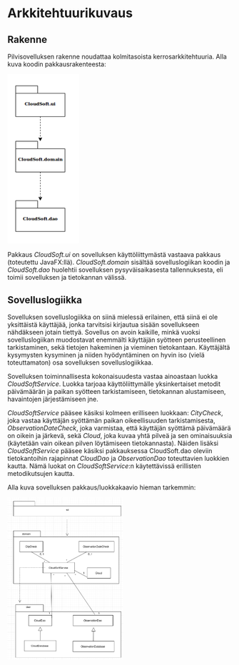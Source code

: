 # Arkkitehtuurikuvaus

## Rakenne
Pilvisovelluksen rakenne noudattaa kolmitasoista kerrosarkkitehtuuria. Alla kuva koodin pakkausrakenteesta:

<img src="https://raw.githubusercontent.com/civuaine/OTM2018_harjoitustyo/master/Dokumentaatio/EditedCloudSoft.png" width="160">

Pakkaus _CloudSoft.ui_ on sovelluksen käyttöliittymästä vastaava pakkaus (toteutettu JavaFX:llä). _CloudSoft.domain_ sisältää sovelluslogiikan koodin ja _CloudSoft.dao_ huolehtii sovelluksen pysyväisaikasesta tallennuksesta, eli toimii sovelluksen ja tietokannan välissä.

## Sovelluslogiikka
Sovelluksen sovelluslogiikka on siinä mielessä erilainen, että siinä ei ole yksittäistä käyttäjää, jonka tarvitsisi kirjautua sisään sovellukseen nähdäkseen jotain tiettyä. Sovellus on avoin kaikille, minkä vuoksi sovelluslogiikan muodostavat enemmälti käyttäjän syötteen perusteellinen tarkistaminen, sekä tietojen hakeminen ja vieminen tietokantaan. Käyttäjältä kysymysten kysyminen ja niiden hyödyntäminen on hyvin iso (vielä toteuttamaton) osa sovelluksen sovelluslogiikkaa.

Sovelluksen toiminnallisesta kokonaisuudesta vastaa ainoastaan luokka _CloudSoftService_. Luokka tarjoaa käyttöliittymälle yksinkertaiset metodit päivämäärän ja paikan syötteen tarkistamiseen, tietokannan alustamiseen, havaintojen järjestämiseen jne.

_CloudSoftService_ pääsee käsiksi kolmeen erilliseen luokkaan: _CityCheck_, joka vastaa käyttäjän syöttämän paikan oikeellisuuden tarkistamisesta, _ObservationDateCheck_, joka varmistaa, että käyttäjän syöttämä päivämäärä on oikein ja järkevä, sekä _Cloud_, joka kuvaa yhtä pilveä ja sen ominaisuuksia (käytetään vain oikean pilven löytämiseen tietokannasta). Näiden lisäksi _CloudSoftService_ pääsee käsiksi pakkauksessa CloudSoft.dao oleviin tietokantoihin rajapinnat _CloudDao_ ja _ObservationDao_ toteuttavien luokkien kautta. Nämä luokat on _CloudSoftService_:n käytettävissä erillisten metodikutsujen kautta.

Alla kuva sovelluksen pakkaus/luokkakaavio hieman tarkemmin:

<img src="https://raw.githubusercontent.com/civuaine/OTM2018_harjoitustyo/master/Dokumentaatio/Luokkakaavio.png" width="260">
